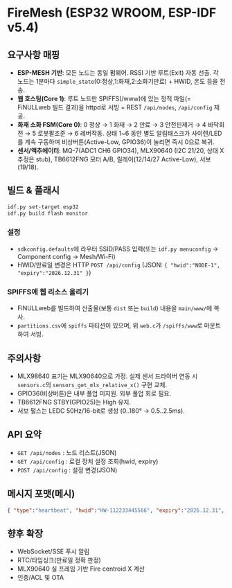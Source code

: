 # FireMesh (ESP32 WROOM, ESP-IDF v5.4)

## 요구사항 매핑
- **ESP-MESH 기반**: 모든 노드는 동일 펌웨어. RSSI 기반 루트(Exit) 자동 선출. 각 노드는 1분마다 `simple_state`(0:정상,1:화재,2:소화기만료) + HWID, 온도 등을 전송.
- **웹 호스팅(Core 1)**: 루트 노드만 SPIFFS(/www)에 있는 정적 파일(= FiNULLweb 빌드 결과)을 httpd로 서빙 + REST `/api/nodes`, `/api/config` 제공.
- **화재 소화 FSM(Core 0)**: 0 정상 → 1 화재 → 2 만료 → 3 안전핀제거 → 4 바닥회전 → 5 로봇팔조준 → 6 레버작동. 상태 1~6 동안 별도 알림태스크가 사이렌/LED를 계속 구동하며 비상버튼(Active-Low, GPIO36)이 눌리면 즉시 0으로 복귀.
- **센서/액추에이터**: MQ-7(ADC1 CH6 GPIO34), MLX90640 (I2C 21/20, 상대 X 추정은 stub), TB6612FNG 모터 A/B, 릴레이(12/14/27 Active-Low), 서보(19/18).

## 빌드 & 플래시
```bash
idf.py set-target esp32
idf.py build flash monitor
```

### 설정
- `sdkconfig.defaults`에 라우터 SSID/PASS 입력(또는 `idf.py menuconfig` → Component config → Mesh/Wi-Fi)
- HWID/만료일 변경은 HTTP `POST /api/config` (JSON: `{ "hwid":"NODE-1", "expiry":"2026.12.31" }`)

### SPIFFS에 웹 리소스 올리기
- FiNULLweb를 빌드하여 산출물(보통 `dist` 또는 `build`) 내용을 `main/www/`에 복사.
- `partitions.csv`에 `spiffs` 파티션이 있으며, 위 `web.c`가 `/spiffs/www`로 마운트하여 서빙.

## 주의사항
- MLX98640 표기는 MLX90640으로 가정. 실제 센서 드라이버 연동 시 `sensors.c`의 `sensors_get_mlx_relative_x()` 구현 교체.
- GPIO36(비상버튼)은 내부 풀업 미지원. 외부 풀업 회로 필요.
- TB6612FNG STBY(GPIO25)는 High 유지.
- 서보 펄스는 LEDC 50Hz/16-bit로 생성 (0..180° → 0.5..2.5ms).

## API 요약
- `GET /api/nodes` : 노드 리스트(JSON)
- `GET /api/config` : 로컬 장치 설정 조회(hwid, expiry)
- `POST /api/config` : 설정 변경(JSON)

## 메시지 포맷(메시)
```json
{ "type":"heartbeat", "hwid":"HW-112233445566", "expiry":"2026.12.31", "temp":32.5, "simple_state":1, "fsm_state":3 }
```

## 향후 확장
- WebSocket/SSE 푸시 알림
- RTC/타임싱크(만료일 정확 판정)
- MLX90640 실 프레임 기반 Fire centroid X 계산
- 인증/ACL 및 OTA
